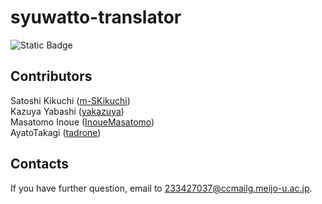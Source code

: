 # syuwatto-translator

![Static Badge](https://img.shields.io/badge/Sony-Spresense-blue)

## Contributors
Satoshi Kikuchi ([m-SKikuchi](https://github.com/m-SKikuchi))<br>
Kazuya Yabashi ([yakazuya](https://github.com/yakazuya))<br>
Masatomo Inoue ([InoueMasatomo](https://github.com/InoueMasatomo))<br>
AyatoTakagi ([tadrone](https://github.com/tadrone))
## Contacts

If you have further question, email to 233427037@ccmailg.meijo-u.ac.jp.
